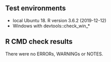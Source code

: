 ## Test environments
* local Ubuntu 18. R version 3.6.2 (2019-12-12)
* Windows with devtools::check_win_*

## R CMD check results
There were no ERRORs, WARNINGs or NOTES. 

